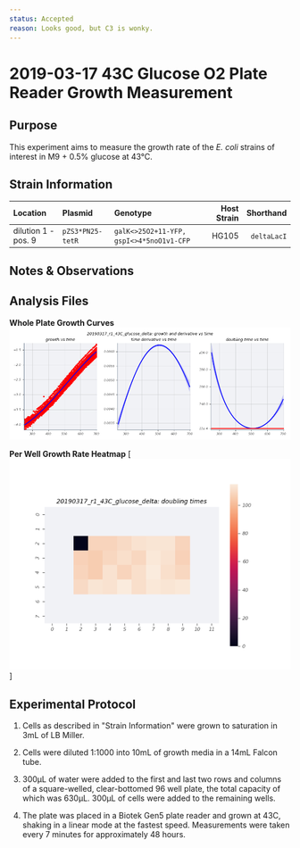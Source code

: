 ```yaml
---
status: Accepted
reason: Looks good, but C3 is wonky.
---
```


# 2019-03-17 43C Glucose O2 Plate Reader Growth Measurement

## Purpose
This experiment aims to measure the growth rate of the *E. coli* strains of interest in M9 + 0.5% glucose at 43°C.

## Strain Information

| Location | Plasmid | Genotype | Host Strain | Shorthand |
| :------- | :------ | :------- | ----------: | --------: |
| dilution 1 - pos. 9 | `pZS3*PN25-tetR`| `galK<>25O2+11-YFP, gspI<>4*5noO1v1-CFP` |  HG105 |`deltaLacI` |

## Notes & Observations


## Analysis Files

**Whole Plate Growth Curves**
![plate layout](output/delta_glucose/gp_output_curves.png)

**Per Well Growth Rate Heatmap**
[![growth curves](output/delta_glucose/per_well_doubling_times_heatmap.png)]

## Experimental Protocol

1. Cells as described in "Strain Information" were grown to saturation in 3mL of LB Miller.

2. Cells were diluted 1:1000 into 10mL of growth media in a 14mL Falcon tube.

3. 300µL of water were added to the first and last two rows and columns of a square-welled, clear-bottomed 96 well plate, the total capacity of which was 630µL. 300µL of cells were added to the remaining wells.

4. The plate was placed in a Biotek Gen5 plate reader and grown at 43C, shaking in a linear mode at the fastest speed. Measurements were taken every 7 minutes for approximately 48 hours.